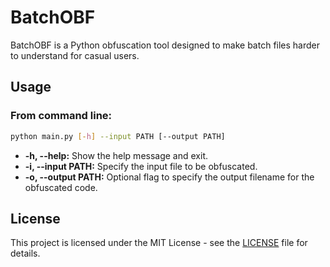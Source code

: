 # BatchOBF
BatchOBF is a Python obfuscation tool designed to make batch files harder to understand for casual users.

## Usage
### From command line:
```bash
python main.py [-h] --input PATH [--output PATH]
```
- **-h, --help:** Show the help message and exit.
- **-i, --input PATH:** Specify the input file to be obfuscated.
- **-o, --output PATH:** Optional flag to specify the output filename for the obfuscated code.

## License
This project is licensed under the MIT License - see the [LICENSE](LICENSE) file for details.